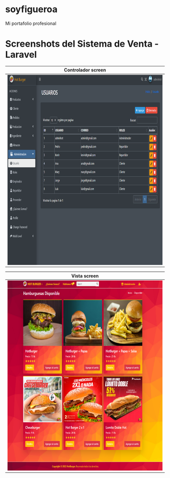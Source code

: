 # soyfigueroa
Mi portafolio profesional

# Screenshots del Sistema de Venta - Laravel

| Controlador screen                                |
|-------------------------------------------------|
| <img src="https://github.com/JorgeFigueroa626/soyfigueroa/blob/main/screen/burgerHome.png" weight="400" height="600"> |

| Vista screen                           |
|-------------------------------------------------|
| <img src="https://github.com/JorgeFigueroa626/soyfigueroa/blob/main/screen/burger2.1.png" weight="500" height="600"> | 
